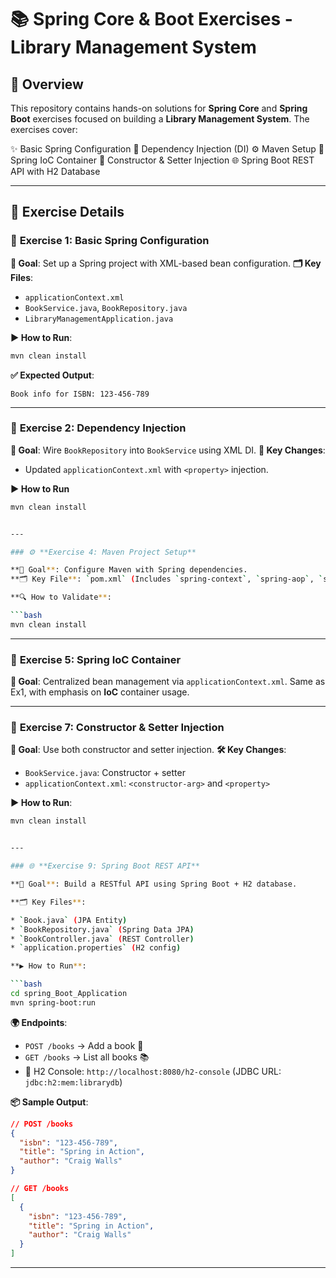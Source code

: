 # 📚 **Spring Core & Boot Exercises - Library Management System**

## 🧾 **Overview**

This repository contains hands-on solutions for **Spring Core** and **Spring Boot** exercises focused on building a **Library Management System**. The exercises cover:

✨ Basic Spring Configuration
🧩 Dependency Injection (DI)
⚙️ Maven Setup
🧠 Spring IoC Container
🔌 Constructor & Setter Injection
🌐 Spring Boot REST API with H2 Database

---


## 📝 **Exercise Details**

### 📘 **Exercise 1: Basic Spring Configuration**

**🎯 Goal**: Set up a Spring project with XML-based bean configuration.
**🗂️ Key Files**:

* `applicationContext.xml`
* `BookService.java`, `BookRepository.java`
* `LibraryManagementApplication.java`

**▶️ How to Run**:

```bash
mvn clean install

```

**✅ Expected Output**:

```
Book info for ISBN: 123-456-789
```

---

### 🧩 **Exercise 2: Dependency Injection**

**🎯 Goal**: Wire `BookRepository` into `BookService` using XML DI.
**🔧 Key Changes**:

* Updated `applicationContext.xml` with `<property>` injection.

**▶️ How to Run**
```bash
mvn clean install


---

### ⚙️ **Exercise 4: Maven Project Setup**

**🎯 Goal**: Configure Maven with Spring dependencies.
**🗂️ Key File**: `pom.xml` (Includes `spring-context`, `spring-aop`, `spring-webmvc`)

**🔍 How to Validate**:

```bash
mvn clean install
```

---

### 🧠 **Exercise 5: Spring IoC Container**

**🎯 Goal**: Centralized bean management via `applicationContext.xml`.
Same as Ex1, with emphasis on **IoC** container usage.

---

### 🔌 **Exercise 7: Constructor & Setter Injection**

**🎯 Goal**: Use both constructor and setter injection.
**🛠️ Key Changes**:

* `BookService.java`: Constructor + setter
* `applicationContext.xml`: `<constructor-arg>` and `<property>`

**▶️ How to Run**: 
```bash
mvn clean install


---

### 🌐 **Exercise 9: Spring Boot REST API**

**🎯 Goal**: Build a RESTful API using Spring Boot + H2 database.

**🗂️ Key Files**:

* `Book.java` (JPA Entity)
* `BookRepository.java` (Spring Data JPA)
* `BookController.java` (REST Controller)
* `application.properties` (H2 config)

**▶️ How to Run**:

```bash
cd spring_Boot_Application
mvn spring-boot:run
```

**🌍 Endpoints**:

* `POST /books` → Add a book 📖
* `GET /books` → List all books 📚
* 🔗 H2 Console: `http://localhost:8080/h2-console` (JDBC URL: `jdbc:h2:mem:librarydb`)

**📦 Sample Output**:

```json
// POST /books
{
  "isbn": "123-456-789",
  "title": "Spring in Action",
  "author": "Craig Walls"
}

// GET /books
[
  {
    "isbn": "123-456-789",
    "title": "Spring in Action",
    "author": "Craig Walls"
  }
]
```

---


